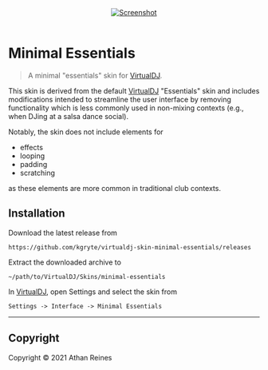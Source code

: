 <!--

@license Apache-2.0

Copyright (c) 2021 Athan Reines.

Licensed under the Apache License, Version 2.0 (the "License");
you may not use this file except in compliance with the License.
You may obtain a copy of the License at

   http://www.apache.org/licenses/LICENSE-2.0

Unless required by applicable law or agreed to in writing, software
distributed under the License is distributed on an "AS IS" BASIS,
WITHOUT WARRANTIES OR CONDITIONS OF ANY KIND, either express or implied.
See the License for the specific language governing permissions and
limitations under the License.

-->

<div class="image" align="center">
    <a href="https://github.com/kgryte/virtualdj-skin-minimal-essentials" />
        <img src="https://cdn.jsdelivr.net/gh/kgryte/virtualdj-skin-minimal-essentials@b33ee35b6707bea7baae66e9882f0672b8a5cc94/screenshot.png" alt="Screenshot">
    </a>
    <br>
    <br>
</div>

# Minimal Essentials

> A minimal "essentials" skin for [VirtualDJ][virtualdj].

This skin is derived from the default [VirtualDJ][virtualdj] "Essentials" skin and includes modifications intended to streamline the user interface by removing functionality which is less commonly used in non-mixing contexts (e.g., when DJing at a salsa dance social).

Notably, the skin does not include elements for

-   effects
-   looping
-   padding
-   scratching

as these elements are more common in traditional club contexts.

## Installation

Download the latest release from

```text
https://github.com/kgryte/virtualdj-skin-minimal-essentials/releases
```

Extract the downloaded archive to

```text
~/path/to/VirtualDJ/Skins/minimal-essentials
```

In [VirtualDJ][virtualdj], open Settings and select the skin from

```text
Settings -> Interface -> Minimal Essentials
```

* * *

## Copyright

Copyright &copy; 2021 Athan Reines

[virtualdj]: https://www.virtualdj.com/
